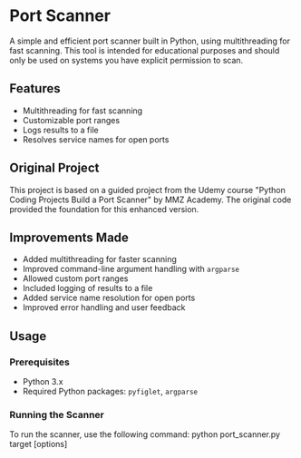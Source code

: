 # Port Scanner

A simple and efficient port scanner built in Python, using multithreading for fast scanning. This tool is intended for educational purposes and should only be used on systems you have explicit permission to scan.

## Features
- Multithreading for fast scanning
- Customizable port ranges
- Logs results to a file
- Resolves service names for open ports

## Original Project
This project is based on a guided project from the Udemy course "Python Coding Projects Build a Port Scanner" by MMZ Academy. The original code provided the foundation for this enhanced version.

## Improvements Made
- Added multithreading for faster scanning
- Improved command-line argument handling with `argparse`
- Allowed custom port ranges
- Included logging of results to a file
- Added service name resolution for open ports
- Improved error handling and user feedback

## Usage

### Prerequisites
- Python 3.x
- Required Python packages: `pyfiglet`, `argparse`

### Running the Scanner
To run the scanner, use the following command:
python port_scanner.py target [options]
